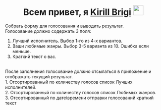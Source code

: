 <h1 align="center">Всем привет, я <a href="https://daniilshat.ru/" target="_blank">Kirill Brigi</a> 
<img src="https://github.com/blackcater/blackcater/raw/main/images/Hi.gif" height="32"/></h1>

Собрать форму для голосования и выводить результат.<br>
Голосование должно содержать 3 поля: <br>
1. Лучший исполнитель. Выбор 1-го из 4-х вариантов.
2. Ваши любимые жанры. Выбор 3-5 варианта из 10. Ошибка если меньше.
3. Краткий текст о вас.
<br>
После заполнения голосование должно отсылаться в приложение и отображать текущий результат.<br>
1. Отсортированный по количеству голосов список Лучших исполнителей.<br>
2. Отсортированный по количеству голосов список Любимых жанров.<br>
3. Отсортированный по дате\времени отправки голосований краткий текст<br>